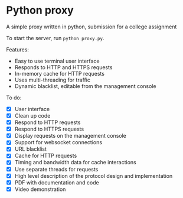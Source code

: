 # Python proxy
A simple proxy written in python, submission for a college assignment

To start the server, run `python proxy.py`.

Features:
- Easy to use terminal user interface
- Responds to HTTP and HTTPS requests
- In-memory cache for HTTP requests
- Uses multi-threading for traffic
- Dynamic blacklist, editable from the management console

To do:
- [X]  User interface
- [X]  Clean up code
- [X]  Respond to HTTP requests
- [X]  Respond to HTTPS requests
- [X]  Display requests on the management console
- [X]  Support for websocket connections
- [X]  URL blacklist
- [X]  Cache for HTTP requests
- [X]  Timing and bandwidth data for cache interactions
- [X]  Use separate threads for requests
- [X]  High level description of the protocol design and implementation
- [X]  PDF with documentation and code
- [X]  Video demonstration
